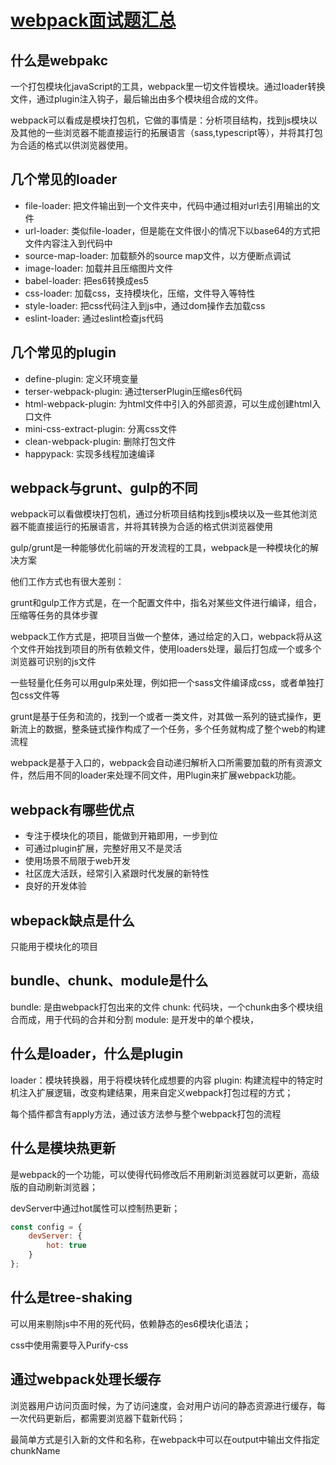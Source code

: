 # [webpack面试题汇总](https://www.jianshu.com/p/bb1e76edc71e)

## 什么是webpakc

一个打包模块化javaScript的工具，webpack里一切文件皆模块。通过loader转换文件，通过plugin注入钩子，最后输出由多个模块组合成的文件。

webpack可以看成是模块打包机，它做的事情是：分析项目结构，找到js模块以及其他的一些浏览器不能直接运行的拓展语言（sass,typescript等），并将其打包为合适的格式以供浏览器使用。

## 几个常见的loader

* file-loader: 把文件输出到一个文件夹中，代码中通过相对url去引用输出的文件
* url-loader: 类似file-loader，但是能在文件很小的情况下以base64的方式把文件内容注入到代码中
* source-map-loader: 加载额外的source map文件，以方便断点调试
* image-loader: 加载并且压缩图片文件
* babel-loader: 把es6转换成es5
* css-loader: 加载css，支持模块化，压缩，文件导入等特性
* style-loader: 把css代码注入到js中，通过dom操作去加载css
* eslint-loader: 通过eslint检查js代码

## 几个常见的plugin

* define-plugin: 定义环境变量
* terser-webpack-plugin: 通过terserPlugin压缩es6代码
* html-webpack-plugin: 为html文件中引入的外部资源，可以生成创建html入口文件
* mini-css-extract-plugin: 分离css文件
* clean-webpack-plugin: 删除打包文件
* happypack: 实现多线程加速编译

## webpack与grunt、gulp的不同

webpack可以看做模块打包机，通过分析项目结构找到js模块以及一些其他浏览器不能直接运行的拓展语言，并将其转换为合适的格式供浏览器使用

gulp/grunt是一种能够优化前端的开发流程的工具，webpack是一种模块化的解决方案

他们工作方式也有很大差别：

grunt和gulp工作方式是，在一个配置文件中，指名对某些文件进行编译，组合，压缩等任务的具体步骤

webpack工作方式是，把项目当做一个整体，通过给定的入口，webpack将从这个文件开始找到项目的所有依赖文件，使用loaders处理，最后打包成一个或多个浏览器可识别的js文件

一些轻量化任务可以用gulp来处理，例如把一个sass文件编译成css，或者单独打包css文件等

grunt是基于任务和流的，找到一个或者一类文件，对其做一系列的链式操作，更新流上的数据，整条链式操作构成了一个任务，多个任务就构成了整个web的构建流程

webpack是基于入口的，webpack会自动递归解析入口所需要加载的所有资源文件，然后用不同的loader来处理不同文件，用Plugin来扩展webpack功能。

## webpack有哪些优点

* 专注于模块化的项目，能做到开箱即用，一步到位
* 可通过plugin扩展，完整好用又不是灵活
* 使用场景不局限于web开发
* 社区庞大活跃，经常引入紧跟时代发展的新特性
* 良好的开发体验

## wbepack缺点是什么

只能用于模块化的项目

## bundle、chunk、module是什么

bundle: 是由webpack打包出来的文件
chunk: 代码块，一个chunk由多个模块组合而成，用于代码的合并和分割
module: 是开发中的单个模块，

## 什么是loader，什么是plugin

loader：模块转换器，用于将模块转化成想要的内容
plugin: 构建流程中的特定时机注入扩展逻辑，改变构建结果，用来自定义webpack打包过程的方式；

每个插件都含有apply方法，通过该方法参与整个webpack打包的流程

## 什么是模块热更新

是webpack的一个功能，可以使得代码修改后不用刷新浏览器就可以更新，高级版的自动刷新浏览器；

devServer中通过hot属性可以控制热更新；

```js
const config = {
    devServer: {
        hot: true
    } 
};
```

## 什么是tree-shaking

可以用来剔除js中不用的死代码，依赖静态的es6模块化语法；

css中使用需要导入Purify-css

## 通过webpack处理长缓存

浏览器用户访问页面时候，为了访问速度，会对用户访问的静态资源进行缓存，每一次代码更新后，都需要浏览器下载新代码；

最简单方式是引入新的文件和名称，在webpack中可以在output中输出文件指定chunkName